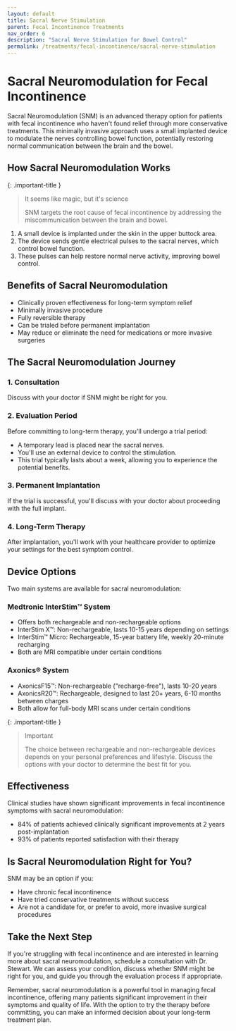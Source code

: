 ```yaml
---
layout: default
title: Sacral Nerve Stimulation
parent: Fecal Incontinence Treatments
nav_order: 6
description: "Sacral Nerve Stimulation for Bowel Control"
permalink: /treatments/fecal-incontinence/sacral-nerve-stimulation
---
```


# Sacral Neuromodulation for Fecal Incontinence

Sacral Neuromodulation (SNM) is an advanced therapy option for patients with fecal incontinence who haven't found relief through more conservative treatments. This minimally invasive approach uses a small implanted device to modulate the nerves controlling bowel function, potentially restoring normal communication between the brain and the bowel.

## How Sacral Neuromodulation Works

{: .important-title }

> It seems like magic, but it's science
>
> SNM targets the root cause of fecal incontinence by addressing the miscommunication between the brain and bowel.

1. A small device is implanted under the skin in the upper buttock area.
2. The device sends gentle electrical pulses to the sacral nerves, which control bowel function.
3. These pulses can help restore normal nerve activity, improving bowel control.

## Benefits of Sacral Neuromodulation

- Clinically proven effectiveness for long-term symptom relief
- Minimally invasive procedure
- Fully reversible therapy
- Can be trialed before permanent implantation
- May reduce or eliminate the need for medications or more invasive surgeries

## The Sacral Neuromodulation Journey

### 1. Consultation
Discuss with your doctor if SNM might be right for you. 

### 2. Evaluation Period
Before committing to long-term therapy, you'll undergo a trial period:
- A temporary lead is placed near the sacral nerves.
- You'll use an external device to control the stimulation.
- This trial typically lasts about a week, allowing you to experience the potential benefits.

### 3. Permanent Implantation
If the trial is successful, you'll discuss with your doctor about proceeding with the full implant.

### 4. Long-Term Therapy
After implantation, you'll work with your healthcare provider to optimize your settings for the best symptom control.

## Device Options

Two main systems are available for sacral neuromodulation:

### Medtronic InterStim™ System

- Offers both rechargeable and non-rechargeable options
- InterStim X™: Non-rechargeable, lasts 10-15 years depending on settings
- InterStim™ Micro: Rechargeable, 15-year battery life, weekly 20-minute recharging
- Both are MRI compatible under certain conditions

### Axonics® System

- AxonicsF15™: Non-rechargeable ("recharge-free"), lasts 10-20 years
- AxonicsR20™: Rechargeable, designed to last 20+ years, 6-10 months between charges
- Both allow for full-body MRI scans under certain conditions

{: .important-title }

> Important
> 
> The choice between rechargeable and non-rechargeable devices depends on your personal preferences and lifestyle. Discuss the options with your doctor to determine the best fit for you.

## Effectiveness

Clinical studies have shown significant improvements in fecal incontinence symptoms with sacral neuromodulation:

- 84% of patients achieved clinically significant improvements at 2 years post-implantation
- 93% of patients reported satisfaction with their therapy

## Is Sacral Neuromodulation Right for You?

SNM may be an option if you:
- Have chronic fecal incontinence
- Have tried conservative treatments without success
- Are not a candidate for, or prefer to avoid, more invasive surgical procedures

## Take the Next Step

If you're struggling with fecal incontinence and are interested in learning more about sacral neuromodulation, schedule a consultation with Dr. Stewart. We can assess your condition, discuss whether SNM might be right for you, and guide you through the evaluation process if appropriate.

Remember, sacral neuromodulation is a powerful tool in managing fecal incontinence, offering many patients significant improvement in their symptoms and quality of life. With the option to try the therapy before committing, you can make an informed decision about your long-term treatment plan.